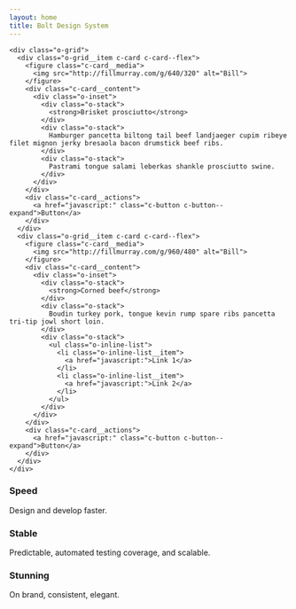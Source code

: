 ```yaml
---
layout: home
title: Bolt Design System
---
```

<div class="o-golden-two-column o-golden-two-column--center">
  <div class="o-golden-two-column__main">
    <!-- <header role="banner">
      <div class="c-heading-group">
        <div class="c-heading c-heading--eyebrow">
          <span class="c-heading__text">
            v0.1
          </span>
        </div>
        <h1 class="c-heading c-heading--xxlarge">
          <span class="c-heading__text">
            Bolt Design System
          </span>
        </h1>
        <h2 class="c-heading c-heading--xlarge">
          <span class="c-heading__text">
            Bolt provides tools, patterns, services, and guidelines that systematically improve quality, timeliness, and consistency to the Pega ecosystem so that you can focus on what really matters.
          </span>
        </h2>
      </div>
      <div class="c-heading c-heading--large">
        <span class="c-heading__text">
          <a href="/getting-started">Explore the System</a> &raquo;
        </span>
      </div>
    </header> -->

    <div class="o-grid">
      <div class="o-grid__item c-card c-card--flex">
        <figure class="c-card__media">
          <img src="http://fillmurray.com/g/640/320" alt="Bill">
        </figure>
        <div class="c-card__content">
          <div class="o-inset">
            <div class="o-stack">
              <strong>Brisket prosciutto</strong>
            </div>
            <div class="o-stack">
              Hamburger pancetta biltong tail beef landjaeger cupim ribeye filet mignon jerky bresaola bacon drumstick beef ribs.
            </div>
            <div class="o-stack">
              Pastrami tongue salami leberkas shankle prosciutto swine.
            </div>
          </div>
        </div>
        <div class="c-card__actions">
          <a href="javascript:" class="c-button c-button--expand">Button</a>
        </div>
      </div>
      <div class="o-grid__item c-card c-card--flex">
        <figure class="c-card__media">
          <img src="http://fillmurray.com/g/960/480" alt="Bill">
        </figure>
        <div class="c-card__content">
          <div class="o-inset">
            <div class="o-stack">
              <strong>Corned beef</strong>
            </div>
            <div class="o-stack">
              Boudin turkey pork, tongue kevin rump spare ribs pancetta tri-tip jowl short loin.
            </div>
            <div class="o-stack">
              <ul class="o-inline-list">
                <li class="o-inline-list__item">
                  <a href="javascript:">Link 1</a>
                </li>
                <li class="o-inline-list__item">
                  <a href="javascript:">Link 2</a>
                </li>
              </ul>
            </div>
          </div>
        </div>
        <div class="c-card__actions">
          <a href="javascript:" class="c-button c-button--expand">Button</a>
        </div>
      </div>
    </div>
  </div>
  <div class="o-golden-two-column__aside">
    <section role="region">
      <h3 class="c-heading c-heading--small">
        <span class="c-heading__text">
          Speed
        </span>
      </h3>
      <p>
        Design and develop faster.
      </p>
      <h3 class="c-heading c-heading--small">
        <span class="c-heading__text">
          Stable
        </span>
      </h3>
      <p>
        Predictable, automated testing coverage, and scalable.
      </p>
      <h3 class="c-heading c-heading--small">
        <span class="c-heading__text">
          Stunning
        </span>
      </h3>
      <p>
        On brand, consistent, elegant.
      </p>
    </section>
  </div>
</div>
